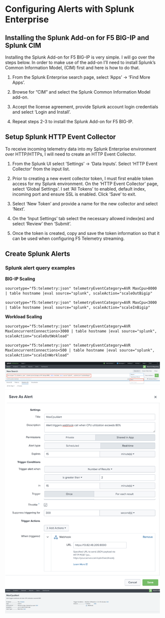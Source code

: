 Configuring Alerts with Splunk Enterprise
====================================================

**Installing the Splunk Add-on for F5 BIG-IP and Splunk CIM**
-----------------------------------------------------------

Installing the Splunk Add-on for F5 BIG-IP is very simple. I will go over the steps below. In order to make use of the add-on I’ll need to install Splunk’s Common Information Model, (CIM) first and here is how to do that.   

1. From the Splunk Enterprise search page, select ‘Apps’ → ‘Find More Apps’.  

1. Browse for “CIM” and select the Splunk Common Information Model add-on.

1. Accept the license agreement, provide Splunk account login credentials and select ‘Login and Install’.

1. Repeat steps 2-3 to install the Splunk Add-on for F5 BIG-IP. 


**Setup Splunk HTTP Event Collector**
-------------------------------------

To receive incoming telemetry data into my Splunk Enterprise  environment over HTTP/HTTPs, I will need to create an HTTP Event Collector.

1. From the Splunk UI select ‘Settings’ → ‘Data Inputs’. Select ‘HTTP Event Collector’ from the input list.

1. Prior to creating a new event collector token, I must first enable token access for my Splunk environment. On the ‘HTTP Event Collector’ page, select ‘Global Settings’. I set ‘All Tokens’ to enabled, default index, incoming port and ensure SSL is enabled. Click ‘Save’ to exit.

1. Select ‘New Token’ and provide a name for the new collector and select ‘Next’.

1. On the ‘Input Settings’ tab select the necessary allowed index(es) and select ‘Review’ then ‘Submit’.

1. Once the token is created, copy and save the token information so that it can be used when configuring F5 Telemetry streaming.

**Create Splunk Alerts**
--------------------------------------

### Splunk alert query examples

**BIG-IP Scaling**
```
sourcetype="f5:telemetry:json" telemetryEventCategory=AVR MaxCpu>8000 | table hostname |eval source="splunk", scaleAction="scaleOutBigip"
```
```
sourcetype="f5:telemetry:json" telemetryEventCategory=AVR MaxCpu<3000 | table hostname |eval source="splunk", scaleAction="scaleInBigip"
```

**Workload Scaling**
```
sourcetype="f5:telemetry:json" telemetryEventCategory=AVR MaxConcurrentConnections>3000 | table hostname |eval source="splunk", scaleAction="scaleOutWokload"
```
```
sourcetype="f5:telemetry:json" telemetryEventCategory=AVR MaxConcurrentConnections<500 | table hostname |eval source="splunk", scaleAction="scaleInWorkload"
```

<img src="images/splunk.png" alt="Flowers">

<img src="images/splunk1.png" alt="Flowers"  width="700">

<img src="images/splunk3.png" alt="Flowers">